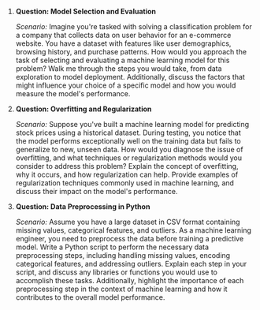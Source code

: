 
1. **Question: Model Selection and Evaluation**

   *Scenario:* Imagine you're tasked with solving a classification problem for a company that collects data on user behavior for an e-commerce website. You have a dataset with features like user demographics, browsing history, and purchase patterns. How would you approach the task of selecting and evaluating a machine learning model for this problem? Walk me through the steps you would take, from data exploration to model deployment. Additionally, discuss the factors that might influence your choice of a specific model and how you would measure the model's performance.

2. **Question: Overfitting and Regularization**

   *Scenario:* Suppose you've built a machine learning model for predicting stock prices using a historical dataset. During testing, you notice that the model performs exceptionally well on the training data but fails to generalize to new, unseen data. How would you diagnose the issue of overfitting, and what techniques or regularization methods would you consider to address this problem? Explain the concept of overfitting, why it occurs, and how regularization can help. Provide examples of regularization techniques commonly used in machine learning, and discuss their impact on the model's performance.

3. **Question: Data Preprocessing in Python**

   *Scenario:* Assume you have a large dataset in CSV format containing missing values, categorical features, and outliers. As a machine learning engineer, you need to preprocess the data before training a predictive model. Write a Python script to perform the necessary data preprocessing steps, including handling missing values, encoding categorical features, and addressing outliers. Explain each step in your script, and discuss any libraries or functions you would use to accomplish these tasks. Additionally, highlight the importance of each preprocessing step in the context of machine learning and how it contributes to the overall model performance.
